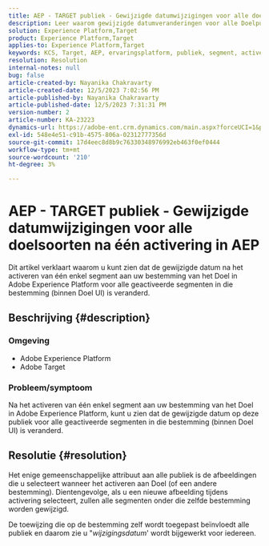 ```yaml
---
title: AEP - TARGET publiek - Gewijzigde datumwijzigingen voor alle doelsoorten na één activering in AEP
description: Leer waarom gewijzigde datumveranderingen voor alle Doelpubliek UI na één enkele activering in AEP.
solution: Experience Platform,Target
product: Experience Platform,Target
applies-to: Experience Platform,Target
keywords: KCS, Target, AEP, ervaringsplatform, publiek, segment, activering, gewijzigd, datum
resolution: Resolution
internal-notes: null
bug: false
article-created-by: Nayanika Chakravarty
article-created-date: 12/5/2023 7:02:56 PM
article-published-by: Nayanika Chakravarty
article-published-date: 12/5/2023 7:31:31 PM
version-number: 2
article-number: KA-23223
dynamics-url: https://adobe-ent.crm.dynamics.com/main.aspx?forceUCI=1&pagetype=entityrecord&etn=knowledgearticle&id=072661e3-a093-ee11-be37-6045bd006793
exl-id: 548e4e51-c91b-4575-806a-02312777356d
source-git-commit: 17d4eec8d8b9c76330348976992eb463f0ef0444
workflow-type: tm+mt
source-wordcount: '210'
ht-degree: 3%

---
```


# AEP - TARGET publiek - Gewijzigde datumwijzigingen voor alle doelsoorten na één activering in AEP


Dit artikel verklaart waarom u kunt zien dat de gewijzigde datum na het activeren van één enkel segment aan uw bestemming van het Doel in Adobe Experience Platform voor alle geactiveerde segmenten in die bestemming (binnen Doel UI) is veranderd.

## Beschrijving {#description}


### Omgeving

- Adobe Experience Platform
- Adobe Target


### Probleem/symptoom

Na het activeren van één enkel segment aan uw bestemming van het Doel in Adobe Experience Platform, kunt u zien dat de gewijzigde datum op deze publiek voor alle geactiveerde segmenten in die bestemming (binnen Doel UI) is veranderd.


## Resolutie {#resolution}


Het enige gemeenschappelijke attribuut aan alle publiek is de afbeeldingen die u selecteert wanneer het activeren aan Doel (of een andere bestemming). Dientengevolge, als u een nieuwe afbeelding tijdens activering selecteert, zullen alle segmenten onder die zelfde bestemming worden gewijzigd.

De toewijzing die op de bestemming zelf wordt toegepast beïnvloedt alle publiek en daarom zie u &quot;*wijzigingsdatum*&#39; wordt bijgewerkt voor iedereen.
